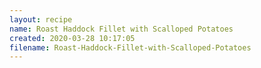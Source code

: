 ```yaml
---
layout: recipe
name: Roast Haddock Fillet with Scalloped Potatoes
created: 2020-03-28 10:17:05
filename: Roast-Haddock-Fillet-with-Scalloped-Potatoes
---
```

